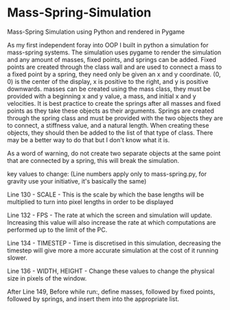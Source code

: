 # Mass-Spring-Simulation
Mass-Spring Simulation using Python and rendered in Pygame

As my first independent foray into OOP I built in python a simulation for mass-spring systems. The simulation uses pygame to render the simulation and any amount of masses, fixed points, and springs can be added. Fixed points are created through the class wall and are used to connect a mass to a fixed point by a spring, they need only be given an x and y coordinate. (0, 0) is the center of the display, x is positive to the right, and y is positive downwards. masses can be created using the mass class, they must be provided with a beginning x and y value, a mass, and initial x and y velocities. It is best practice to create the springs after all masses and fixed points as they take these objects as their arguments. Springs are created through the spring class and must be provided with the two objects they are to connect, a stiffness value, and a natural length. When creating these objects, they should then be added to the list of that type of class. There may be a better way to do that but I don't know what it is.

As a word of warning, do not create two separate objects at the same point that are connected by a spring, this will break the simulation.


key values to change: (Line numbers apply only to mass-spring.py, for gravity use your initiative, it's basically the same)

Line 130    - SCALE         - This is the scale by which the base lengths will be multiplied to turn into pixel lengths in order to be displayed

Line 132    - FPS           - The rate at which the screen and simulation will update. Increasing this value will also increase the rate at which computations are performed up to the limit of the PC.

Line 134    - TIMESTEP      - Time is discretised in this simulation, decreasing the timestep will give more a more accurate simulation at the cost of it running slower.

Line 136    - WIDTH, HEIGHT - Change these values to change the physical size in pixels of the window.

After Line 149, Before while run:, define masses, followed by fixed points, followed by springs, and insert them into the appropriate list.
